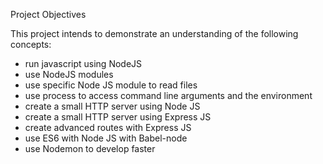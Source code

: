 Project Objectives

This project intends to demonstrate an understanding of the following concepts:<br>
- run javascript using NodeJS<br>
- use NodeJS modules<br>
- use specific Node JS module to read files<br>
- use process to access command line arguments and the environment<br>
- create a small HTTP server using Node JS<br>
- create a small HTTP server using Express JS<br>
- create advanced routes with Express JS<br>
- use ES6 with Node JS with Babel-node<br>
- use Nodemon to develop faster

